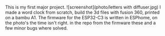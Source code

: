This is my first major project. 
![screenshot](photo/letters with diffuser.jpg)
I made a word clock from scratch, build the 3d files with fusion 360, printed on a bambu A1. 
The firmware for the ESP32-C3 is written in ESPhome, on the photo's the time isn't right. in the repo from the firmware these and a few minor bugs where solved. 

